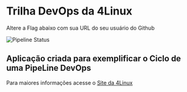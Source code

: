 # Trilha DevOps da 4Linux

 Altere a Flag abaixo com sua URL do seu usuário do Github

![Pipeline Status](https://github.com/Danielandre1987/DevOpsLab-HelloWorld/blob/main/static/imgs/4linux.jpg) 


## Aplicação criada para exemplificar o Ciclo de uma PipeLine DevOps


Para maiores informações acesse o [Site da 4Linux](https://www.4linux.com.br/cursos/devops)
